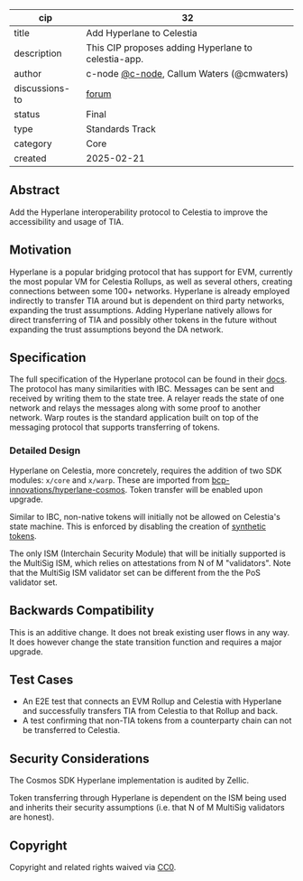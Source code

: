 | cip            | 32                                                                    |
|----------------|-----------------------------------------------------------------------|
| title          | Add Hyperlane to Celestia                                             |
| description    | This CIP proposes adding Hyperlane to celestia-app.                   |
| author         | c-node [@c-node](https://github.com/S1nus), Callum Waters (@cmwaters) |
| discussions-to | [forum](https://forum.celestia.org/t/cip-add-hyperlane-bridging/1909) |
| status         | Final                                                                 |
| type           | Standards Track                                                       |
| category       | Core                                                                  |
| created        | 2025-02-21                                                            |

## Abstract

Add the Hyperlane interoperability protocol to Celestia to improve the accessibility and usage of TIA.

## Motivation

Hyperlane is a popular bridging protocol that has support for EVM, currently the most popular VM for Celestia Rollups, as well as several others, creating connections between some 100+ networks. Hyperlane is already employed indirectly to transfer TIA around but is dependent on third party networks, expanding the trust assumptions. Adding Hyperlane natively allows for direct transferring of TIA and possibly other tokens in the future without expanding the trust assumptions beyond the DA network.

## Specification

The full specification of the Hyperlane protocol can be found in their [docs](https://docs.hyperlane.xyz/). The protocol has many similarities with IBC. Messages can be sent and received by writing them to the state tree. A relayer reads the state of one network and relays the messages along with some proof to another network. Warp routes is the standard application built on top of the messaging protocol that supports transferring of tokens.

### Detailed Design

Hyperlane on Celestia, more concretely, requires the addition of two SDK modules: `x/core` and `x/warp`. These are imported from [bcp-innovations/hyperlane-cosmos](https://github.com/bcp-innovations/hyperlane-cosmos). Token transfer will be enabled upon upgrade.

Similar to IBC, non-native tokens will initially not be allowed on Celestia's state machine. This is enforced by disabling the creation of [synthetic tokens](https://github.com/bcp-innovations/hyperlane-cosmos/blob/2617881125228632edb091f0663d133b76de11ee/x/warp/keeper/msg_server.go#L20).

The only ISM (Interchain Security Module) that will be initially supported is the MultiSig ISM, which relies on attestations from N of M "validators". Note that the MultiSig ISM validator set can be different from the the PoS validator set.

## Backwards Compatibility

This is an additive change. It does not break existing user flows in any way. It does however change the state transition function and requires a major upgrade.

## Test Cases

- An E2E test that connects an EVM Rollup and Celestia with Hyperlane and successfully transfers TIA from Celestia to that Rollup and back.
- A test confirming that non-TIA tokens from a counterparty chain can not be transferred to Celestia.

## Security Considerations

The Cosmos SDK Hyperlane implementation is audited by Zellic.

Token transferring through Hyperlane is dependent on the ISM being used and inherits their security assumptions (i.e. that N of M MultiSig validators are honest).

## Copyright

Copyright and related rights waived via [CC0](https://github.com/celestiaorg/CIPs/blob/main/LICENSE).
